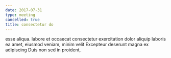 ```yaml
---
date: 2017-07-31
type: meeting
cancelled: true
title: consectetur do
---
```

esse aliqua. labore et occaecat consectetur exercitation dolor aliquip laboris ea amet, eiusmod veniam, minim velit Excepteur deserunt magna ex adipiscing Duis non sed in proident,